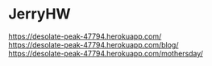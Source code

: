 # JerryHW

https://desolate-peak-47794.herokuapp.com/  
https://desolate-peak-47794.herokuapp.com/blog/  
https://desolate-peak-47794.herokuapp.com/mothersday/  
